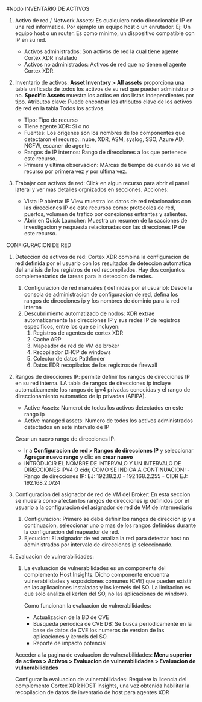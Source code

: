 #Nodo
INVENTARIO DE ACTIVOS
1. Activo de red / Network Assets: Es cualquiero nodo direccionable IP en una red informatica. Por ejemplo un equipo host o un enrutador. Ej: Un equipo host o un router. 
   Es como minimo, un dispositivo compatible con IP en su red. 
   - Activos administrados: Son activos de red la cual tiene agente Cortex XDR instalado
   - Activos no administrados: Activos de red que no tienen el agente Cortex XDR.
     
2. Inventario de activos: **Asset Inventory > All assets** proporciona una tabla unificada de todos los activos de su red que pueden administrar o no. **Specific Assets** muestra los actios en dos listas independientes por tipo. 
   Atributos clave: Puede encontrar los atributos clave de los activos de red en la tabla Todos los activos. 
   - Tipo: Tipo de recurso
   - Tiene agente XDR: Si o no
   - Fuentes: Los origenes son los nombres de los componentes que detectaron el recurso.: nube, XDR, ASM, syslog, SSO, Azure AD, NGFW, escaner de agente.
   - Rangos de IP internos: Rango de direcciones a los que pertenece este recurso.
   - Primera y ultima observacion: MArcas de tiempo de cuando se vio el recurso por primera vez y por ultima vez.

3. Trabajar con activos de red: Click en algun recurso para abrir el panel lateral y ver mas detalles orgnizados en secciones.  Acciones:
   - Vista IP abierta: IP View muestra los datos de red relacionados con las direcciones IP de este recursos como: protocolos de red, puertos, volumen de trafico por conexiones entrantes y salientes.
   - Abrir en Quick Launcher: Muestra un resumen de la sacciones de investigacion y respuesta relacionadas con las direcciones IP de este recurso.


CONFIGURACION DE RED
1. Deteccion de activos de red: Cortex XDR combina la configuracion de red definida por el usuario con los resultados de deteccion automatica del analisis de los registros de red recompilados. Hay dos conjuntos complementarios de tareas para la deteccion de redes.
   1. Configuracion de red manuales ( definidas por el usuario): Desde la consola de administracion de configuracion de red, defina los rangos de direcciones ip y los nombres de dominio para la red interna
   2. Descubrimiento automatizado de nodos: XDR extrae automaticamente las direcciones IP y sus redes IP de registros especificos, entre los que se incluyen: 
	   1. Registros de agentes de cortex XDR
	   2. Cache ARP
	   3. Mapeador de red de VM de broker
	   4. Recopilador DHCP de windows
	   5. Colector de datos Pathfinder
	   6. Datos EDR recopilados de los registros de firewall

2. Rangos de direcciones IP: permite definir los rangos de direcciones IP en su red interna. LA tabla de rangos de direcciones ip incluye automaticamente los rangos de ipv4 privadas conocidas y el rango de direccionamiento automatico de ip privadas (APIPA).
   - Active Assets: Numerot de todos los activos detectados en este rango ip
   - Active managed assets: Numero de todos los activos administrados detectados en este intervalo de IP
    
	Crear un nuevo rango de direcciones IP:
	- Ir a **Configuracion de red > Rangos de direcciones IP** y seleccionar **Agregar nuevo rango** y clic en **crear nuevo**
	- iNTRODUCIR EL NOMBRE DE INTERVALO Y UN INTERVALO DE DIRECCIONES IPV4 O cidr, COMO SE INDICA A CONTINUACION:
		  - Rango de direcciones IP: EJ: 192.18.2.0 - 192.168.2.255
		  - CIDR EJ: 192.168.2.0/24

3. Configuracion del asignador de red de VM del Broker: En esta seccion se muesra como afectan los rangos de direcciones ip definidos por el usuario a la configuracion del asignador de red de VM de intermediario
	1. Configuracion: Primero se debe definir los rangos de direccion ip y a continuacion, seleccionar uno o mas de los rangos definidos durante la configuracion del mapeador de red.
	2. Ejecucion: El asignador de red analiza la red para detectar host no administrados por intervalo de direcciones ip seleccionado.

4. Evaluacion de vulnerabilidades: 
	1. La evaluacion de vulnerabilidades es un componente del complemento Host Insights. Dicho componente encuentra vulnerabilidades y exposiciones comunes (CVE) que pueden existir en las aplicaciones instaladas y los kernels del SO. La limitacion es que solo analiza el kerlen del SO, no las aplicaciones de windows.
	   
	   Como funcionan la evaluacion de vulnerabilidades:
	   - Actualizacion de la BD de CVE
	   - Busqueda periodica de CVE DB: Se busca periodicamente en la base de datos de CVE los numeros de version de las aplicaciones y kernels del SO.
	   - Reporte de impacto potencial

	  Acceder a la pagina de evaluacion de vulnerabilidades: **Menu superior de activos > Activos > Evaluacion de vulnerabilidades > Evaluacion de vulnerabilidades**
	  
	  Configurar la evaluacion de vulnerabilidades: Requiere la licencia del complemento Cortex XDR HOST insights, una vez obtenida habilitar la recopilacion de datos de inventario de host para agentes XDR

